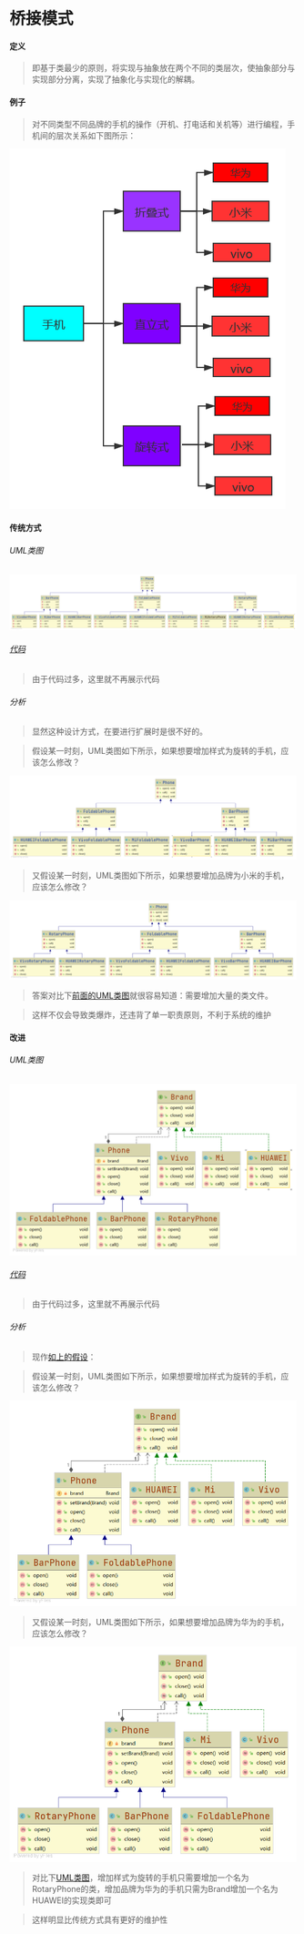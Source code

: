 # 桥接模式

#### 定义

>即基于类最少的原则，将实现与抽象放在两个不同的类层次，使抽象部分与实现部分分离，实现了抽象化与实现化的解耦。

#### 例子

>对不同类型不同品牌的手机的操作（开机、打电话和关机等）进行编程，手机间的层次关系如下图所示：

![phone.png](../../../../img/pattern/sp/bridge/phone.png)

#### 传统方式

###### UML类图

![example_2.png](../../../../img/pattern/sp/bridge/example_2.png)

###### [代码](../../../../../src/main/java/org/fade/pattern/sp/bridge/example)

>由于代码过多，这里就不再展示代码

###### 分析

>显然这种设计方式，在要进行扩展时是很不好的。

>假设某一时刻，UML类图如下所示，如果想要增加样式为旋转的手机，应该怎么修改？

![example_1.png](../../../../img/pattern/sp/bridge/example_1.png)

>又假设某一时刻，UML类图如下所示，如果想要增加品牌为小米的手机，应该怎么修改？

![example_3.png](../../../../img/pattern/sp/bridge/example_3.png)

>答案对比下[前面的UML类图](./bridge.md#UML类图)就很容易知道：需要增加大量的类文件。

>这样不仅会导致类爆炸，还违背了单一职责原则，不利于系统的维护

#### 改进

###### UML类图

![improve_1.png](../../../../img/pattern/sp/bridge/improve_1.png)

###### [代码](../../../../../src/main/java/org/fade/pattern/sp/bridge/improve)

>由于代码过多，这里就不再展示代码

###### 分析

>现作[如上的假设](./bridge.md#分析)：

>假设某一时刻，UML类图如下所示，如果想要增加样式为旋转的手机，应该怎么修改？

![improve_2.png](../../../../img/pattern/sp/bridge/improve_2.png)

>又假设某一时刻，UML类图如下所示，如果想要增加品牌为华为的手机，应该怎么修改？

![improve_3.png](../../../../img/pattern/sp/bridge/improve_3.png)

>对比下[UML类图](./bridge.md#UML类图)，增加样式为旋转的手机只需要增加一个名为RotaryPhone的类，增加品牌为华为的手机只需为Brand增加一个名为HUAWEI的实现类即可

>这样明显比传统方式具有更好的维护性
